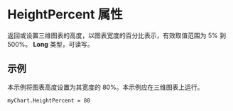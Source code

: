 
# HeightPercent 属性

返回或设置三维图表的高度，以图表宽度的百分比表示，有效取值范围为 5% 到 500%。 **Long** 类型，可读写。


## 示例

本示例将图表高度设置为其宽度的 80%。本示例应在三维图表上运行。


```
myChart.HeightPercent = 80
```

